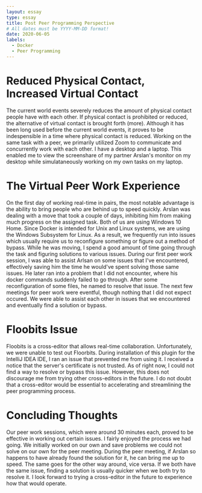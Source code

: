 ```yaml
---
layout: essay
type: essay
title: Post Peer Programming Perspective
# All dates must be YYYY-MM-DD format!
date: 2020-06-05
labels:
  - Docker
  - Peer Programming
---
```


# Reduced Physical Contact, Increased Virtual Contact

The current world events severely reduces the amount of physical contact people have with each other. If physical contact is prohibited or reduced, the alternative of virtual contact is brought forth (more). Although it has been long used before the current world events, it proves to be indespensible in a time where physical contact is reduced. Working on the same task with a peer, we primarily utilized Zoom to communicate and concurrently work with each other. I have a desktop and a laptop. This enabled me to view the screenshare of my partner Arslan's monitor on my desktop while simulataneously working on my own tasks on my laptop.

# The Virtual Peer Work Experience

On the first day of working real-time in pairs, the most notable advantage is the ability to bring people who are behind up to speed quickly. Arslan was dealing with a move that took a couple of days, inhibiting him from making much progress on the assigned task. Both of us are using Windows 10 Home. Since Docker is intended for Unix and Linux systems, we are using the Windows Subsystem for Linux. As a result, we frequently run into issues which usually require us to reconfigure something or figure out a method of bypass. While he was moving, I spend a good amount of time going through the task and figuring solutions to various issues. During our first peer work session, I was able to assist Arlsan on some issues that I've encountered, effectively saving him the time he would've spent solving those same issues. He later ran into a problem that I did not encounter, where his docker commands suddenly failed to go through. After some reconfiguration of some files, he named to resolve that issue. The next few meetings for peer work were eventful, though nothing that I did not expect occured. We were able to assist each other in issues that we encountered and eventually find a solution or bypass.

# Floobits Issue

Floobits is a cross-editor that allows real-time collaboration. Unfortunately, we were unable to test out Floorbits. During installation of this plugin for the IntelliJ IDEA IDE, I ran an issue that prevented me from using it. I received a notice that the server's certificate is not trusted. As of right now, I could not find a way to resolve or bypass this issue. However, this does not discourage me from trying other cross-editors in the future. I do not doubt that a cross-editor would be essential to accelerating and streamlining the peer programming process.

# Concluding Thoughts

Our peer work sessions, which were around 30 minutes each, proved to be effective in working out certain issues. I fairly enjoyed the process we had going. We initially worked on our own and save problems we could not solve on our own for the peer meeting. During the peer meeting, if Arslan so happens to have already found the solution for it, he can bring me up to speed. The same goes for the other way around, vice versa. If we both have the same issue, finding a solution is usually quicker when we both try to 
resolve it. I look forward to trying a cross-editor in the future to experience how that would operate. 
